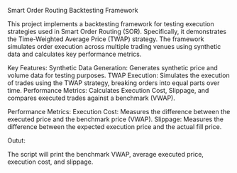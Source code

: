 Smart Order Routing Backtesting Framework

This project implements a backtesting framework for testing execution strategies used in Smart Order Routing (SOR). 
Specifically, it demonstrates the Time-Weighted Average Price (TWAP) strategy. The framework simulates order execution across multiple trading venues using synthetic data and calculates key performance metrics.

Key Features:
Synthetic Data Generation: Generates synthetic price and volume data for testing purposes.
TWAP Execution: Simulates the execution of trades using the TWAP strategy, breaking orders into equal parts over time.
Performance Metrics: Calculates Execution Cost, Slippage, and compares executed trades against a benchmark (VWAP).

Performance Metrics:
Execution Cost: Measures the difference between the executed price and the benchmark price (VWAP).
Slippage: Measures the difference between the expected execution price and the actual fill price.

Outut:

The script will print the benchmark VWAP, average executed price, execution cost, and slippage.
